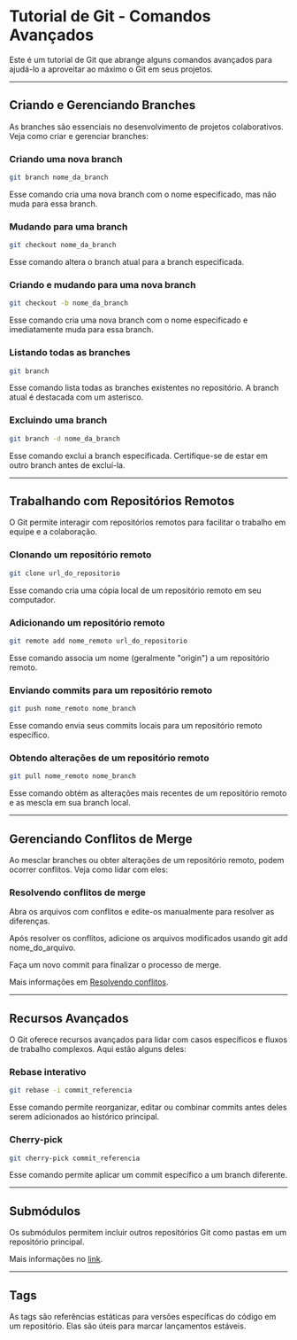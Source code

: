 # Tutorial de Git - Comandos Avançados

Este é um tutorial de Git que abrange alguns comandos avançados para ajudá-lo a aproveitar ao máximo o Git em seus projetos.

---
## Criando e Gerenciando Branches

As branches são essenciais no desenvolvimento de projetos colaborativos. Veja como criar e gerenciar branches:

### Criando uma nova branch

```bash
git branch nome_da_branch
```

Esse comando cria uma nova branch com o nome especificado, mas não muda para essa branch.

### Mudando para uma branch

```bash
git checkout nome_da_branch
```

Esse comando altera o branch atual para a branch especificada.

### Criando e mudando para uma nova branch

```bash
git checkout -b nome_da_branch
```

Esse comando cria uma nova branch com o nome especificado e imediatamente muda para essa branch.

### Listando todas as branches

```bash
git branch
```

Esse comando lista todas as branches existentes no repositório. A branch atual é destacada com um asterisco.


### Excluindo uma branch

```bash
git branch -d nome_da_branch
```

Esse comando exclui a branch especificada. Certifique-se de estar em outro branch antes de excluí-la.

---
## Trabalhando com Repositórios Remotos

O Git permite interagir com repositórios remotos para facilitar o trabalho em equipe e a colaboração.

### Clonando um repositório remoto

```bash
git clone url_do_repositorio
```

Esse comando cria uma cópia local de um repositório remoto em seu computador.

### Adicionando um repositório remoto

```bash
git remote add nome_remoto url_do_repositorio
```

Esse comando associa um nome (geralmente "origin") a um repositório remoto.

### Enviando commits para um repositório remoto

```bash
git push nome_remoto nome_branch
```

Esse comando envia seus commits locais para um repositório remoto específico.

### Obtendo alterações de um repositório remoto

```bash
git pull nome_remoto nome_branch
```

Esse comando obtém as alterações mais recentes de um repositório remoto e as mescla em sua branch local.

---
## Gerenciando Conflitos de Merge

Ao mesclar branches ou obter alterações de um repositório remoto, podem ocorrer conflitos. Veja como lidar com eles:

### Resolvendo conflitos de merge

Abra os arquivos com conflitos e edite-os manualmente para resolver as diferenças.

Após resolver os conflitos, adicione os arquivos modificados usando git add nome_do_arquivo.

Faça um novo commit para finalizar o processo de merge.

Mais informações em [Resolvendo conflitos](./resolvendo-conflitos.md).

---
## Recursos Avançados
O Git oferece recursos avançados para lidar com casos específicos e fluxos de trabalho complexos. Aqui estão alguns deles:

### Rebase interativo

```bash
git rebase -i commit_referencia
```

Esse comando permite reorganizar, editar ou combinar commits antes deles serem adicionados ao histórico principal.

### Cherry-pick

```bash
git cherry-pick commit_referencia
```

Esse comando permite aplicar um commit específico a um branch diferente.

---
## Submódulos

Os submódulos permitem incluir outros repositórios Git como pastas em um repositório principal.

Mais informações no [link](https://www.atlassian.com/br/git/tutorials/git-submodule).

---
## Tags

As tags são referências estáticas para versões específicas do código em um repositório. Elas são úteis para marcar lançamentos estáveis.